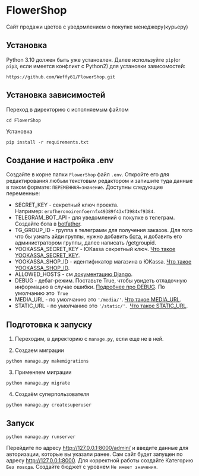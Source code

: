 # FlowerShop

Сайт продажи цветов с уведомлением о покупке менеджеру(курьеру)

## Установка

Python 3.10 должен быть уже установлен. Далее используйте `pip`(or `pip3`, если имеется конфликт с Python2)
для установки зависомостей:

```commandline
https://github.com/Weffy61/FlowerShop.git
```

## Установка зависимостей

Переход в директорию с исполняемым файлом

```commandline
cd FlowerShop
```

Установка
```commandline
pip install -r requirements.txt
```

## Создание и настройка .env

Создайте в корне папки `FlowerShop` файл `.env`. Откройте его для редактирования любым текстовым редактором
и запишите туда данные в таком формате: `ПЕРЕМЕННАЯ=значение`.
Доступны следующие переменные:
 - SECRET_KEY - секретный ключ проекта. Например: `erofheronoirenfoernfx49389f43xf3984xf9384`.
 - TELEGRAM_BOT_API - для уведомлений о покупке в телеграм. Создайте бота в [botfather](https://t.me/BotFather).
 - TG_GROUP_ID - группа в телеграмм для получения заказов. Для того что бы узнать айди группы, нужно добавить [бота](https://t.me/myidbot), и добавить его администратором группы, далее написать /getgroupid.
 - YOOKASSA_SECRET_KEY - ЮKassa секретный ключ. [Что такое YOOKASSA_SECRET_KEY](https://yookassa.ru/docs/support/merchant/payouts/secret-key/).
 - YOOKASSA_SHOP_ID - идентификатор магазина в ЮKassa. [Что такое YOOKASSA_SHOP_ID](https://yookassa.ru/docs/support/merchant/payments/settings).
 - ALLOWED_HOSTS - см [документацию Django](https://docs.djangoproject.com/en/3.1/ref/settings/#allowed-hosts).
 - DEBUG - дебаг-режим. Поставьте True, чтобы увидеть отладочную информацию в случае ошибки.
[Подробнее про DEBUG](https://docs.djangoproject.com/en/4.2/ref/settings/#debug). По умолчанию это  `True`
 - MEDIA_URL - по умолчанию это `'/media/'`. [Что такое MEDIA_URL](https://docs.djangoproject.com/en/3.0/ref/settings/#std:setting-MEDIA_URL).
 - STATIC_URL - по умолчанию это `'/static/'`.  [Что такое STATIC_URL](https://docs.djangoproject.com/en/3.0/ref/settings/#std:setting-STATIC_URL).


## Подготовка к запуску

1. Переходим, в директорию с `manage.py`, если еще не в ней.

2. Создаем миграции

```commandline
python manage.py makemigrations
```

3. Применяем миграции

```commandline
python manage.py migrate
```

4. Создаём суперпользователя

```commandline
python manage.py createsuperuser
```

## Запуск

```commandline
python manage.py runserver
```

Перейдите по адресу http://127.0.0.1:8000/admin/ и введите данные для авторизации, которые вы указали ранее.
Сам сайт будет запущен по адресу http://127.0.0.1:8000. Для корректной работы создайте Категорию `Без повода`. Создайте
бюджет с уровнем `Не имеет значения`.




